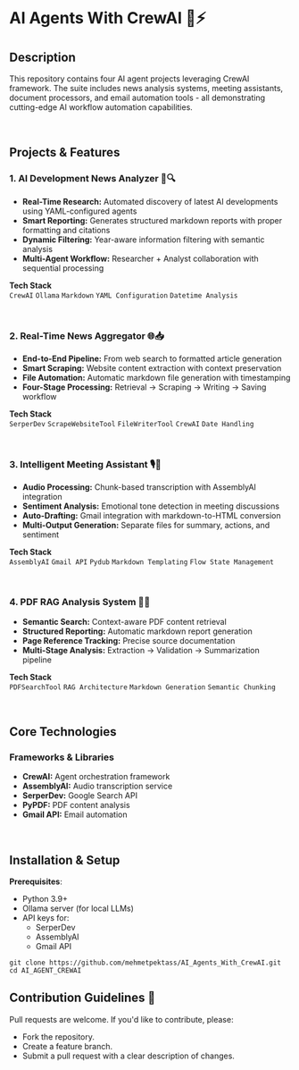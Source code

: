 # AI Agents With CrewAI 🤖⚡

## Description
This repository contains four AI agent projects leveraging CrewAI framework. The suite includes news analysis systems, meeting assistants, document processors, and email automation tools - all demonstrating cutting-edge AI workflow automation capabilities.

<br>

## Projects & Features

### 1. AI Development News Analyzer 📰🔍
* **Real-Time Research:** Automated discovery of latest AI developments using YAML-configured agents
* **Smart Reporting:** Generates structured markdown reports with proper formatting and citations
* **Dynamic Filtering:** Year-aware information filtering with semantic analysis
* **Multi-Agent Workflow:** Researcher + Analyst collaboration with sequential processing

**Tech Stack**  
`CrewAI` `Ollama` `Markdown` `YAML Configuration` `Datetime Analysis`

<br>

### 2. Real-Time News Aggregator 🌐📥
* **End-to-End Pipeline:** From web search to formatted article generation
* **Smart Scraping:** Website content extraction with context preservation
* **File Automation:** Automatic markdown file generation with timestamping
* **Four-Stage Processing:** Retrieval → Scraping → Writing → Saving workflow

**Tech Stack**  
`SerperDev` `ScrapeWebsiteTool` `FileWriterTool` `CrewAI` `Date Handling`

<br>

### 3. Intelligent Meeting Assistant 🎙️📝
* **Audio Processing:** Chunk-based transcription with AssemblyAI integration
* **Sentiment Analysis:** Emotional tone detection in meeting discussions
* **Auto-Drafting:** Gmail integration with markdown-to-HTML conversion
* **Multi-Output Generation:** Separate files for summary, actions, and sentiment

**Tech Stack**  
`AssemblyAI` `Gmail API` `Pydub` `Markdown Templating` `Flow State Management`

<br>

### 4. PDF RAG Analysis System 📑🔬
* **Semantic Search:** Context-aware PDF content retrieval
* **Structured Reporting:** Automatic markdown report generation
* **Page Reference Tracking:** Precise source documentation
* **Multi-Stage Analysis:** Extraction → Validation → Summarization pipeline

**Tech Stack**  
`PDFSearchTool` `RAG Architecture` `Markdown Generation` `Semantic Chunking`

<br>

## Core Technologies
### Frameworks & Libraries
* **CrewAI:** Agent orchestration framework
* **AssemblyAI:** Audio transcription service
* **SerperDev:** Google Search API
* **PyPDF:** PDF content analysis
* **Gmail API:** Email automation

<br>

## Installation & Setup

**Prerequisites**:
- Python 3.9+
- Ollama server (for local LLMs)
- API keys for:
  - SerperDev
  - AssemblyAI
  - Gmail API

```
git clone https://github.com/mehmetpektass/AI_Agents_With_CrewAI.git
cd AI_AGENT_CREWAI
```

## Contribution Guidelines  🚀
 Pull requests are welcome. If you'd like to contribute, please:

* Fork the repository.
* Create a feature branch.
* Submit a pull request with a clear description of changes.
